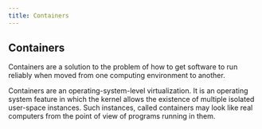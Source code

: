 ```yaml
---
title: Containers
---
```

## Containers

Containers are a solution to the problem of how to get software to run reliably when moved from one computing environment to another. 

Containers are an operating-system-level virtualization. It is an operating system feature in which the kernel allows the existence of multiple isolated user-space instances. Such instances, called containers may look like real computers from the point of view of programs running in them.

